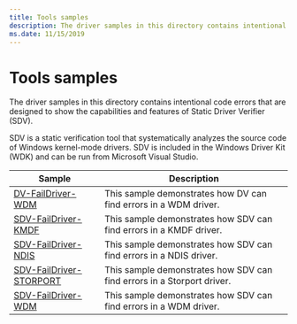 ```yaml
---
title: Tools samples
description: The driver samples in this directory contains intentional code errors that are designed to show the capabilities and features of Static Driver Verifier (SDV).
ms.date: 11/15/2019
---
```


# Tools samples

The driver samples in this directory contains intentional code errors that are designed to show the capabilities and features of Static Driver Verifier (SDV).

SDV is a static verification tool that systematically analyzes the source code of Windows kernel-mode drivers. SDV is included in the Windows Driver Kit (WDK) and can be run from Microsoft Visual Studio.

| Sample | Description |
| --- | --- |
| [DV-FailDriver-WDM](/samples/microsoft/windows-driver-samples/dv-faildriver-wdm/) | This sample demonstrates how DV can find errors in a WDM driver. |
| [SDV-FailDriver-KMDF](/samples/microsoft/windows-driver-samples/sdv-faildriver-kmdf/) | This sample demonstrates how SDV can find errors in a KMDF driver. |
| [SDV-FailDriver-NDIS](/samples/microsoft/windows-driver-samples/sdv-faildriver-ndis/) | This sample demonstrates how SDV can find errors in a NDIS driver. |
| [SDV-FailDriver-STORPORT](/samples/microsoft/windows-driver-samples/sdv-faildriver-storport/) | This sample demonstrates how SDV can find errors in a Storport driver. |
| [SDV-FailDriver-WDM](/samples/microsoft/windows-driver-samples/sdv-faildriver-wdm/) | This sample demonstrates how SDV can find errors in a WDM driver. |
